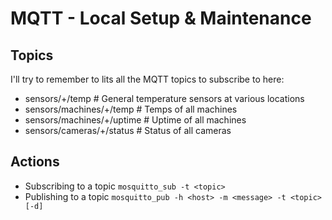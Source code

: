 # MQTT - Local Setup & Maintenance

## Topics
I'll try to remember to lits all the MQTT topics to subscribe to here:
 - sensors/+/temp               # General temperature sensors at various locations
 - sensors/machines/+/temp      # Temps of all machines 
 - sensors/machines/+/uptime    # Uptime of all machines
 - sensors/cameras/+/status     # Status of all cameras
 
## Actions
 - Subscribing to a topic
    `mosquitto_sub -t <topic>`
 - Publishing to a topic
    `mosquitto_pub -h <host> -m <message> -t <topic> [-d]` 
